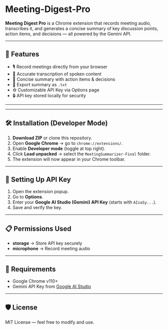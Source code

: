 # Meeting-Digest-Pro

**Meeting Digest Pro** is a Chrome extension that records meeting audio, transcribes it, and generates a concise summary of key discussion points, action items, and decisions — all powered by the Gemini API.

---

## 🚀 Features
- 🎙️ Record meetings directly from your browser
- 📝 Accurate transcription of spoken content
- 📌 Concise summary with action items & decisions
- 💾 Export summary as `.txt`
- ⚙️ Customizable API Key via Options page
- 🔒 API key stored locally for security

---

---

## 🛠️ Installation (Developer Mode)
1. **Download ZIP** or clone this repository.
2. Open **Google Chrome** → go to `chrome://extensions/`.
3. Enable **Developer mode** (toggle at top right).
4. Click **Load unpacked** → select the `MeetingSummarizer-Final` folder.
5. The extension will now appear in your Chrome toolbar.

---

## 🔑 Setting Up API Key
1. Open the extension popup.
2. Go to **Options**.
3. Enter your **Google AI Studio (Gemini) API Key** (starts with `AIzaSy...`).
4. Save and verify the key.

---

## 📋 Permissions Used
- **storage** → Store API key securely
- **microphone** → Record meeting audio

---

## 📌 Requirements
- Google Chrome v110+
- Gemini API Key from [Google AI Studio](https://makersuite.google.com/)

---

## 🛡️ License
MIT License — feel free to modify and use.


